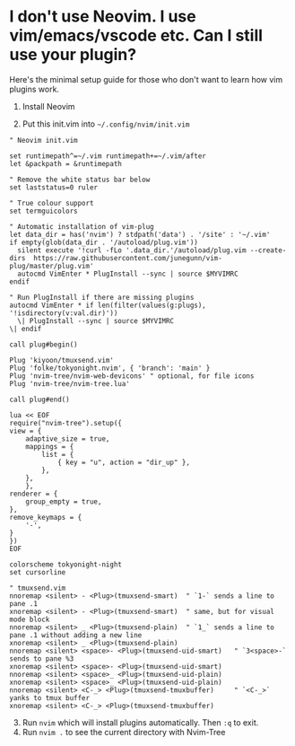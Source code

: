 # I don't use Neovim. I use vim/emacs/vscode etc. Can I still use your plugin?

Here's the minimal setup guide for those who don't want to learn how vim plugins work.

1. Install Neovim

2. Put this init.vim into `~/.config/nvim/init.vim`

```nvim
" Neovim init.vim

set runtimepath^=~/.vim runtimepath+=~/.vim/after
let &packpath = &runtimepath

" Remove the white status bar below
set laststatus=0 ruler

" True colour support
set termguicolors

" Automatic installation of vim-plug
let data_dir = has('nvim') ? stdpath('data') . '/site' : '~/.vim'
if empty(glob(data_dir . '/autoload/plug.vim'))
  silent execute '!curl -fLo '.data_dir.'/autoload/plug.vim --create-dirs  https://raw.githubusercontent.com/junegunn/vim-plug/master/plug.vim'
  autocmd VimEnter * PlugInstall --sync | source $MYVIMRC
endif

" Run PlugInstall if there are missing plugins
autocmd VimEnter * if len(filter(values(g:plugs), '!isdirectory(v:val.dir)'))
  \| PlugInstall --sync | source $MYVIMRC
\| endif

call plug#begin()

Plug 'kiyoon/tmuxsend.vim'
Plug 'folke/tokyonight.nvim', { 'branch': 'main' }
Plug 'nvim-tree/nvim-web-devicons' " optional, for file icons
Plug 'nvim-tree/nvim-tree.lua'

call plug#end()

lua << EOF
require("nvim-tree").setup({
view = {
	adaptive_size = true,
	mappings = {
		list = {
			{ key = "u", action = "dir_up" },
		},
	},
	},
renderer = {
	group_empty = true,
},
remove_keymaps = {
	'-',
}
})
EOF

colorscheme tokyonight-night
set cursorline

" tmuxsend.vim
nnoremap <silent> - <Plug>(tmuxsend-smart)	" `1-` sends a line to pane .1
xnoremap <silent> - <Plug>(tmuxsend-smart)	" same, but for visual mode block
nnoremap <silent> _ <Plug>(tmuxsend-plain)	" `1_` sends a line to pane .1 without adding a new line
xnoremap <silent> _ <Plug>(tmuxsend-plain)
nnoremap <silent> <space>- <Plug>(tmuxsend-uid-smart)	" `3<space>-` sends to pane %3
xnoremap <silent> <space>- <Plug>(tmuxsend-uid-smart)
nnoremap <silent> <space>_ <Plug>(tmuxsend-uid-plain)
xnoremap <silent> <space>_ <Plug>(tmuxsend-uid-plain)
nnoremap <silent> <C-_> <Plug>(tmuxsend-tmuxbuffer)		" `<C-_>` yanks to tmux buffer
xnoremap <silent> <C-_> <Plug>(tmuxsend-tmuxbuffer)
```

3. Run `nvim` which will install plugins automatically. Then `:q` to exit.
4. Run `nvim .` to see the current directory with Nvim-Tree
